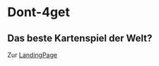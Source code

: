 # Dont-4get

## Das beste Kartenspiel der Welt?


Zur [LandingPage](https://oliveroeguet.github.io/Dont-4get)
